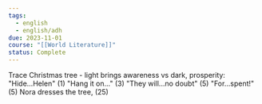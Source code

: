```yaml
---
tags:
  - english
  - english/adh
due: 2023-11-01
course: "[[World Literature]]"
status: Complete
---
```

Trace Christmas tree - light brings awareness vs dark, prosperity:
"Hide...Helen" (1)
"Hang it on..." (3)
"They will...no doubt" (5)
"For...spent!" (5)
Nora dresses the tree, (25)
